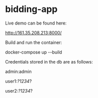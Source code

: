 # bidding-app

Live demo can be found here:

http://161.35.208.213:8000/

Build and run the container:

docker-compose up --build

Credentials stored in the db are as follows:

admin:admin

user1:*?1234*?

user2:*?1234*?
